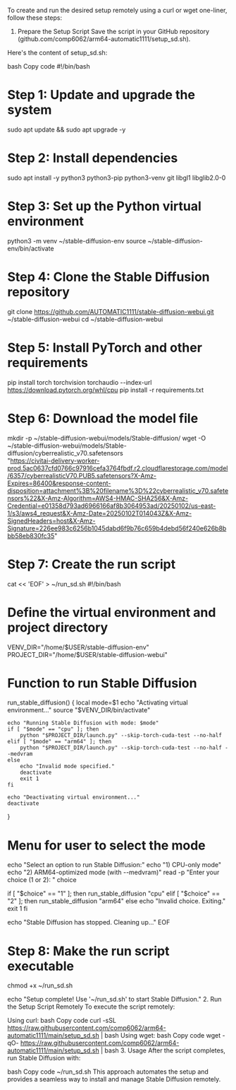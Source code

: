 To create and run the desired setup remotely using a curl or wget one-liner, follow these steps:

1. Prepare the Setup Script
Save the script in your GitHub repository (github.com/comp6062/arm64-automatic1111/setup_sd.sh).

Here's the content of setup_sd.sh:

bash
Copy code
#!/bin/bash

# Step 1: Update and upgrade the system
sudo apt update && sudo apt upgrade -y

# Step 2: Install dependencies
sudo apt install -y python3 python3-pip python3-venv git libgl1 libglib2.0-0

# Step 3: Set up the Python virtual environment
python3 -m venv ~/stable-diffusion-env
source ~/stable-diffusion-env/bin/activate

# Step 4: Clone the Stable Diffusion repository
git clone https://github.com/AUTOMATIC1111/stable-diffusion-webui.git ~/stable-diffusion-webui
cd ~/stable-diffusion-webui

# Step 5: Install PyTorch and other requirements
pip install torch torchvision torchaudio --index-url https://download.pytorch.org/whl/cpu
pip install -r requirements.txt

# Step 6: Download the model file
mkdir -p ~/stable-diffusion-webui/models/Stable-diffusion/
wget -O ~/stable-diffusion-webui/models/Stable-diffusion/cyberrealistic_v70.safetensors \
    "https://civitai-delivery-worker-prod.5ac0637cfd0766c97916cefa3764fbdf.r2.cloudflarestorage.com/model/6357/cyberrealisticV70.PUB5.safetensors?X-Amz-Expires=86400&response-content-disposition=attachment%3B%20filename%3D%22cyberrealistic_v70.safetensors%22&X-Amz-Algorithm=AWS4-HMAC-SHA256&X-Amz-Credential=e01358d793ad6966166af8b3064953ad/20250102/us-east-1/s3/aws4_request&X-Amz-Date=20250102T014043Z&X-Amz-SignedHeaders=host&X-Amz-Signature=226ee983c6256b1045dabd6f9b76c659b4debd56f240e626b8bbb58eb830fc35"

# Step 7: Create the run script
cat << 'EOF' > ~/run_sd.sh
#!/bin/bash

# Define the virtual environment and project directory
VENV_DIR="/home/$USER/stable-diffusion-env"
PROJECT_DIR="/home/$USER/stable-diffusion-webui"

# Function to run Stable Diffusion
run_stable_diffusion() {
    local mode=$1
    echo "Activating virtual environment..."
    source "$VENV_DIR/bin/activate"

    echo "Running Stable Diffusion with mode: $mode"
    if [ "$mode" == "cpu" ]; then
        python "$PROJECT_DIR/launch.py" --skip-torch-cuda-test --no-half
    elif [ "$mode" == "arm64" ]; then
        python "$PROJECT_DIR/launch.py" --skip-torch-cuda-test --no-half --medvram
    else
        echo "Invalid mode specified."
        deactivate
        exit 1
    fi

    echo "Deactivating virtual environment..."
    deactivate
}

# Menu for user to select the mode
echo "Select an option to run Stable Diffusion:"
echo "1) CPU-only mode"
echo "2) ARM64-optimized mode (with --medvram)"
read -p "Enter your choice (1 or 2): " choice

if [ "$choice" == "1" ]; then
    run_stable_diffusion "cpu"
elif [ "$choice" == "2" ]; then
    run_stable_diffusion "arm64"
else
    echo "Invalid choice. Exiting."
    exit 1
fi

echo "Stable Diffusion has stopped. Cleaning up..."
EOF

# Step 8: Make the run script executable
chmod +x ~/run_sd.sh

echo "Setup complete! Use '~/run_sd.sh' to start Stable Diffusion."
2. Run the Setup Script Remotely
To execute the script remotely:

Using curl:
bash
Copy code
curl -sSL https://raw.githubusercontent.com/comp6062/arm64-automatic1111/main/setup_sd.sh | bash
Using wget:
bash
Copy code
wget -qO- https://raw.githubusercontent.com/comp6062/arm64-automatic1111/main/setup_sd.sh | bash
3. Usage
After the script completes, run Stable Diffusion with:

bash
Copy code
~/run_sd.sh
This approach automates the setup and provides a seamless way to install and manage Stable Diffusion remotely.
